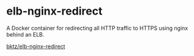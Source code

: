 # elb-nginx-redirect
A Docker container for redirecting all HTTP traffic to HTTPS using nginx behind an ELB.

[bktz/elb-nginx-redirect](https://hub.docker.com/r/bktz/elb-nginx-redirect/)
